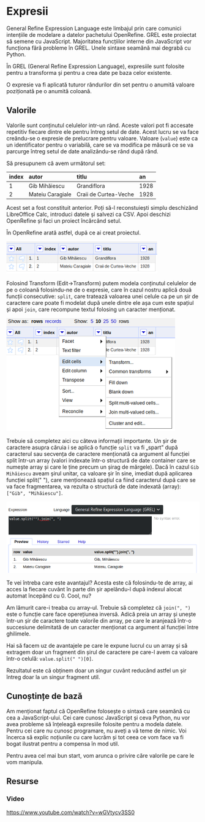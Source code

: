 # Expresii

General Refine Expression Language este limbajul prin care comunici intențiile de modelare a datelor pachetului OpenRefine. GREL este proiectat să semene cu JavaScript. Majoritatea funcțiilor interne din JavaScript vor funcționa fără probleme în GREL. Unele sintaxe seamănă mai degrabă cu Python.

În GREL (General Refine Expression Language), expresiile sunt folosite pentru a transforma și pentru a crea date pe baza celor existente.

O expresie va fi aplicată tuturor rândurilor din set pentru o anumită valoare poziționată pe o anumită coloană.

## Valorile

Valorile sunt conținutul celulelor intr-un rând. Aceste valori pot fi accesate repetitiv fiecare dintre ele pentru întreg setul de date. Acest lucru se va face creându-se o expresie de prelucrare pentru valoare. Valoare (`value`) este ca un identificator pentru o variabilă, care se va modifica pe măsură ce se va parcurge întreg setul de date analizându-se rând după rând.

Să presupunem că avem următorul set:

|index|autor|titlu|an|
|:-|:-|:-|:-|
|1|Gib Mihăiescu|Grandiflora|1928|
|2|Mateiu Caragiale|Craii de Curtea-Veche|1928|

Acest set a fost constituit anterior. Poți să-l reconstuiești simplu deschizând LibreOffice Calc, introduci datele și salvezi ca CSV. Apoi deschizi OpenRefine și faci un proiect încărcând setul.

În OpenRefine arată astfel, după ce ai creat proiectul.

![](Set2GibSiMateiu.png)

Folosind Transform (Edit->Transform) putem modela conținutul celulelor de pe o coloană folosindu-ne de o expresie, care în cazul nostru aplică două funcții consecutive: `split`, care tratează valoarea unei celule ca pe un șir de caractere care poate fi modelat după unele dintre ele așa cum este spațiul și apoi `join`, care recompune textul folosing un caracter menționat.

![](Coloana-EditCells-Transform-Gib-Mihaiu.png)

Trebuie să completez aici cu câteva informații importante. Un șir de caractere asupra căruia i se aplică o funcție `split` va fi „spart” după caracterul sau secvența de caractere menționată ca argument al funcției split într-un array (valori indexate într-o structură de date container care se numește array și care le ține precum un șirag de mărgele). Dacă în cazul `Gib Mihăiescu` aveam șirul unitar, ca valoare șir în sine, imediat după aplicarea funcției split(" "), care menționează spațiul ca fiind caracterul după care se va face fragmentarea, va rezulta o structură de date indexată (array): `["Gib", "Mihăiescu"]`.

![](Autor-EditCells-Transform-split-join.png)

Te vei întreba care este avantajul? Acesta este că folosindu-te de array, ai acces la fiecare cuvânt în parte din șir apelându-l după indexul alocat automat începând cu 0. Cool, nu?

Am lămurit care-i treaba cu array-ul. Trebuie să completez că `join(", ")` este o funcție care face operețiunea inversă. Adică preia un array și unește într-un șir de caractere toate valorile din array, pe care le aranjează într-o succesiune delimitată de un caracter menționat ca argument al funcției între ghilimele.

Hai să facem uz de avantajele pe care le expune lucrul cu un array și să extragem doar un fragment din șirul de caractere pe care-l avem ca valoare într-o celulă: `value.split(" ")[0]`.

Rezultatul este că obținem doar un singur cuvânt reducând astfel un șir întreg doar la un singur fragment util.

## Cunoștințe de bază

Am menționat faptul că OpenRefine folosește o sintaxă care seamănă cu cea a JavaScript-ului. Cei care cunosc JavaScript și ceva Python, nu vor avea probleme să înțeleagă expresiile folosite pentru a modela datele. Pentru cei care nu cunosc programare, nu aveți a vă teme de nimic. Voi încerca să explic noțiunile cu care lucrăm și tot ceea ce vom face va fi bogat ilustrat pentru a compensa în mod util.

Pentru avea cel mai bun start, vom arunca o privire căre valorile pe care le vom manipula.

## Resurse

### Video
https://www.youtube.com/watch?v=wGVtycv3SS0
